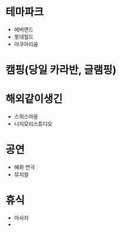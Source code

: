 # 테마파크
- 에버랜드
- 롯데월드
- 아쿠아리움

# 캠핑(당일 카라반, 글램핑)

# 해외같이생긴
- 스위스마을
- 니지모리스튜디오

# 공연
- 혜화 연극
- 뮤지컬

# 휴식
- 마사지
- 
